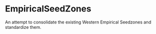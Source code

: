 # EmpiricalSeedZones
An attempt to consolidate the existing Western Empirical Seedzones and standardize them.
